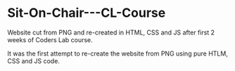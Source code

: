 # Sit-On-Chair---CL-Course
Website cut from PNG and re-created in HTML, CSS and JS after first 2 weeks of Coders Lab course.

It was the first attempt to re-create the website from PNG using pure HTLM, CSS and JS code.
